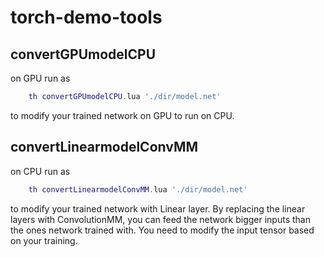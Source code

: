 torch-demo-tools
================


## convertGPUmodelCPU  
   on GPU run as 
   ```lua
       th convertGPUmodelCPU.lua './dir/model.net' 
   ```

to modify your trained network on GPU to run on CPU. 


## convertLinearmodelConvMM  
   on CPU run as 
   ```lua
       th convertLinearmodelConvMM.lua './dir/model.net' 
   ```

to modify your trained network with Linear layer. By replacing the linear layers with ConvolutionMM, you can feed the network bigger inputs than the ones network trained with. You need to modify the input tensor based on your training. 

